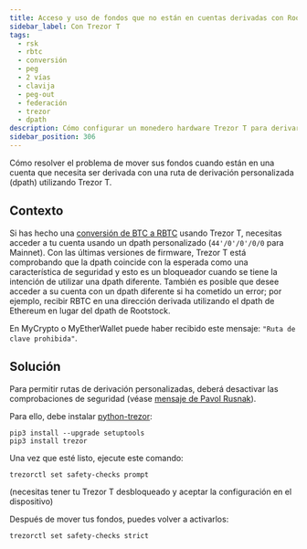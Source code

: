 ```yaml
---
title: Acceso y uso de fondos que no están en cuentas derivadas con Rootstock (RSK) dpath en Trezor T
sidebar_label: Con Trezor T
tags:
  - rsk
  - rbtc
  - conversión
  - peg
  - 2 vías
  - clavija
  - peg-out
  - federación
  - trezor
  - dpath
description: Cómo configurar un monedero hardware Trezor T para derivar con un dpath personalizado.
sidebar_position: 306
---
```


Cómo resolver el problema de mover sus fondos cuando están en una cuenta que necesita
ser derivada con una ruta de derivación personalizada (dpath) utilizando Trezor T.

## Contexto

Si has hecho una [conversión de BTC a RBTC](/concepts/rbtc/conversion-with-ledger#btc-to-rbtc-conversion) usando Trezor T, necesitas acceder a tu cuenta usando un dpath personalizado (`44'/0'/0'/0/0` para Mainnet). Con las últimas versiones de firmware, Trezor T está comprobando que la dpath coincide con la esperada como una característica de seguridad y esto es un bloqueador cuando se tiene la intención de utilizar una dpath diferente.
También es posible que desee acceder a su cuenta con un dpath diferente si ha cometido un error; por ejemplo, recibir RBTC en una dirección derivada utilizando el dpath de Ethereum en lugar del dpath de Rootstock.

En MyCrypto o MyEtherWallet puede haber recibido este mensaje: `"Ruta de clave prohibida"`.

## Solución

Para permitir rutas de derivación personalizadas, deberá desactivar las comprobaciones de seguridad (véase [mensaje de Pavol Rusnak](https://github.com/trezor/trezor-firmware/issues/1255#issuecomment-691463540)).

Para ello, debe instalar [python-trezor](https://github.com/trezor/python-trezor):

```shell
pip3 install --upgrade setuptools
pip3 install trezor
```

Una vez que esté listo, ejecute este comando:

```shell
trezorctl set safety-checks prompt
```

(necesitas tener tu Trezor T desbloqueado y aceptar la configuración en el dispositivo)

Después de mover tus fondos, puedes volver a activarlos:

```shell
trezorctl set safety-checks strict
```